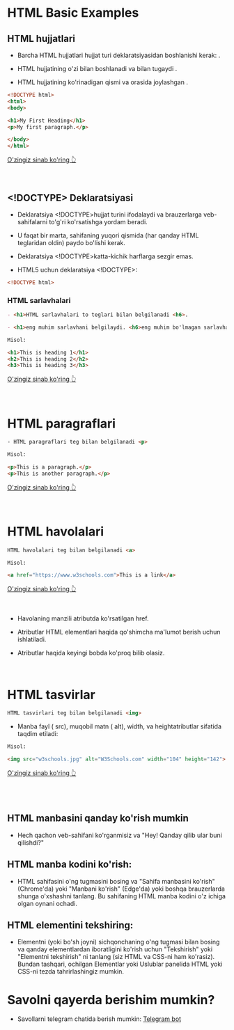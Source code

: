 # HTML Basic Examples


## HTML hujjatlari

- Barcha HTML hujjatlari hujjat turi deklaratsiyasidan boshlanishi kerak: <!DOCTYPE html>.

- HTML hujjatining o'zi bilan boshlanadi <html>va bilan tugaydi </html>.

- HTML hujjatining ko'rinadigan qismi <body>va orasida joylashgan </body>.

```html 
<!DOCTYPE html>
<html>
<body>

<h1>My First Heading</h1>
<p>My first paragraph.</p>

</body>
</html>
```

[O'zingiz sinab ko'ring 👆](https://www.w3schools.com/html/tryit.asp?filename=tryhtml_basic_document)

<br>

## <!DOCTYPE> Deklaratsiyasi

- Deklaratsiya <!DOCTYPE>hujjat turini ifodalaydi va brauzerlarga veb-sahifalarni to'g'ri ko'rsatishga yordam beradi.

- U faqat bir marta, sahifaning yuqori qismida (har qanday HTML teglaridan oldin) paydo bo'lishi kerak.

- Deklaratsiya <!DOCTYPE>katta-kichik harflarga sezgir emas.

- HTML5 uchun deklaratsiya <!DOCTYPE>:

```html 
<!DOCTYPE html>
```


### HTML sarlavhalari

```md
- <h1>HTML sarlavhalari to teglari bilan belgilanadi <h6>.

- <h1>eng muhim sarlavhani belgilaydi. <h6>eng muhim bo'lmagan sarlavhani belgilaydi: 
```


```html
Misol: 

<h1>This is heading 1</h1>
<h2>This is heading 2</h2>
<h3>This is heading 3</h3>
```

[O'zingiz sinab ko'ring 👆](https://www.w3schools.com/html/tryit.asp?filename=tryhtml_basic_headings)

<br>

# HTML paragraflari

```html 
- HTML paragraflari teg bilan belgilanadi <p>
```


```html 
Misol: 

<p>This is a paragraph.</p>
<p>This is another paragraph.</p>
```
[O'zingiz sinab ko'ring 👆](https://www.w3schools.com/html/tryit.asp?filename=tryhtml_basic_paragraphs)

<br>

# HTML havolalari

```html 
HTML havolalari teg bilan belgilanadi <a>
```

```html
Misol: 

<a href="https://www.w3schools.com">This is a link</a>
```

[O'zingiz sinab ko'ring 👆](https://www.w3schools.com/html/tryit.asp?filename=tryhtml_basic_link)

<br>

- Havolaning manzili atributda ko'rsatilgan href. 

- Atributlar HTML elementlari haqida qo'shimcha ma'lumot berish uchun ishlatiladi.

- Atributlar haqida keyingi bobda ko'proq bilib olasiz.

<br/>

# HTML tasvirlar

```html
HTML tasvirlari teg bilan belgilanadi <img>
```

- Manba fayl ( src), muqobil matn ( alt), width, va heightatributlar sifatida taqdim etiladi: 

```html
Misol: 

<img src="w3schools.jpg" alt="W3Schools.com" width="104" height="142">

```
[O'zingiz sinab ko'ring 👆](https://www.w3schools.com/html/tryit.asp?filename=tryhtml_basic_img)

<br>
<br>

## HTML manbasini qanday ko'rish mumkin
- Hech qachon veb-sahifani ko'rganmisiz va "Hey! Qanday qilib ular buni qilishdi?"

## HTML manba kodini ko'rish:
- HTML sahifasini o'ng tugmasini bosing va "Sahifa manbasini ko'rish" (Chrome'da) yoki "Manbani ko'rish" (Edge'da) yoki boshqa brauzerlarda shunga o'xshashni tanlang. Bu sahifaning HTML manba kodini o'z ichiga olgan oynani ochadi.

## HTML elementini tekshiring:
- Elementni (yoki bo'sh joyni) sichqonchaning o'ng tugmasi bilan bosing va qanday elementlardan iboratligini ko'rish uchun "Tekshirish" yoki "Elementni tekshirish" ni tanlang (siz HTML va CSS-ni ham ko'rasiz). Bundan tashqari, ochilgan Elementlar yoki Uslublar panelida HTML yoki CSS-ni tezda tahrirlashingiz mumkin.

# Savolni qayerda berishim mumkin?
 - Savollarni telegram chatida berish mumkin:  [Telegram bot](https://t.me/co_itech)